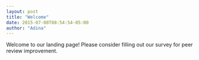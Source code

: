 ```yaml
---
layout: post
title: "Welcome"
date: 2015-07-08T08:54:54-05:00
author: "Adina"
---
```


Welcome to our landing page!  Please consider filling out our survey for peer review improvement.

